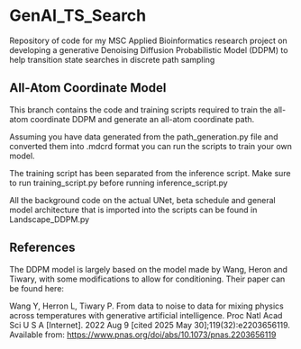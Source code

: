 # GenAI_TS_Search
Repository of code for my MSC Applied Bioinformatics research project on developing a generative Denoising Diffusion Probabilistic Model (DDPM) to help transition state searches in discrete path sampling

## All-Atom Coordinate Model
This branch contains the code and training scripts required to train the all-atom coordinate DDPM and generate an all-atom coordinate path.

Assuming you have data generated from the path_generation.py file and converted them into .mdcrd format you can run the scripts to train your own model.

The training script has been separated from the inference script. Make sure to run training_script.py before running inference_script.py

All the background code on the actual UNet, beta schedule and general model architecture that is imported into the scripts can be found in Landscape_DDPM.py

## References
The DDPM model is largely based on the model made by Wang, Heron and Tiwary, with some modifications to allow for conditioning. Their paper can be found here:

Wang Y, Herron L, Tiwary P. From data to noise to data for mixing physics across temperatures with generative artificial intelligence. Proc Natl Acad Sci U S A [Internet]. 2022 Aug 9 [cited 2025 May 30];119(32):e2203656119. Available from: https://www.pnas.org/doi/abs/10.1073/pnas.2203656119
